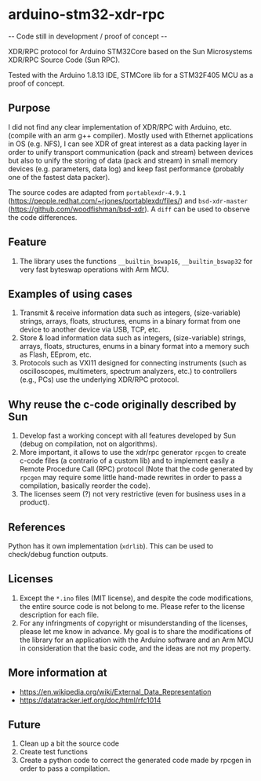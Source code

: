 # arduino-stm32-xdr-rpc

-- Code still in development / proof of concept --

XDR/RPC protocol for Arduino STM32Core based on the Sun Microsystems XDR/RPC Source Code (Sun RPC).

Tested with the Arduino 1.8.13 IDE, STMCore lib for a STM32F405 MCU as a proof of concept.

## Purpose

I did not find any clear implementation of XDR/RPC with Arduino, etc. (compile with an arm g++ compiler).
Mostly used with Ethernet applications in OS (e.g. NFS), I can see XDR of great interest as a data packing layer in order to unify transport communication (pack and stream) between devices but also to unify the storing of data (pack and stream) in small memory devices (e.g. parameters, data log) and keep fast performance (probably one of the fastest data packer).

The source codes are adapted from `portablexdr-4.9.1` (https://people.redhat.com/~rjones/portablexdr/files/) and `bsd-xdr-master` (https://github.com/woodfishman/bsd-xdr).
A `diff` can be used to observe the code differences.

## Feature

1. The library uses the functions `__builtin_bswap16`, `__builtin_bswap32` for very fast byteswap operations with Arm MCU.

## Examples of using cases

1. Transmit & receive information data such as integers, (size-variable) strings, arrays, floats, structures, enums in a binary format from one device to another device via USB, TCP, etc.
2. Store & load information data such as integers, (size-variable) strings, arrays, floats, structures, enums in a binary format into a memory such as Flash, EEprom, etc.
3. Protocols such as VXI11 designed for connecting instruments (such as oscilloscopes, multimeters, spectrum analyzers, etc.) to controllers (e.g., PCs) use the underlying XDR/RPC protocol.

## Why reuse the c-code originally described by Sun

1. Develop fast a working concept with all features developed by Sun (debug on compilation, not on algorithms).
2. More important, it allows to use the xdr/rpc generator `rpcgen` to create c-code files (a contrario of a custom lib) and to implement easily a Remote Procedure Call (RPC) protocol (Note that the code generated by `rpcgen` may require some little hand-made rewrites in order to pass a compilation, basically reorder the code).
3. The licenses seem (?) not very restrictive (even for business uses in a product).

## References

Python has it own implementation (`xdrlib`). This can be used to check/debug function outputs.

## Licenses

1. Except the `*.ino` files (MIT license), and despite the code modifications, the entire source code is not belong to me. Please refer to the license description for each file. 
2. For any infringments of copyright or misunderstanding of the licenses, please let me know in advance. My goal is to share the modifications of the library for an application with the Arduino software and an Arm MCU in consideration that the basic code, and the ideas are not my property.

## More information at

- https://en.wikipedia.org/wiki/External_Data_Representation
- https://datatracker.ietf.org/doc/html/rfc1014

## Future

1. Clean up a bit the source code
2. Create test functions
3. Create a python code to correct the generated code made by rpcgen in order to pass a compilation.
